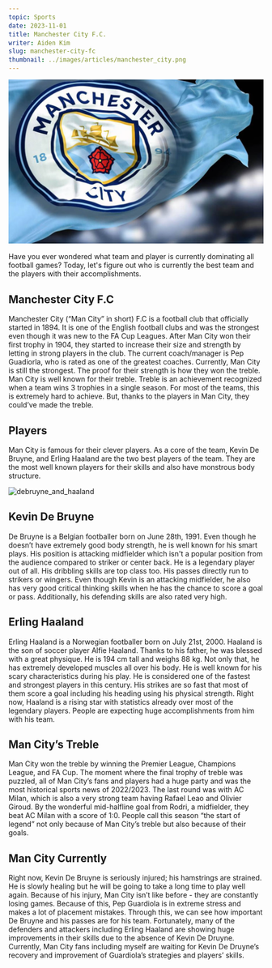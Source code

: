 ```yaml
---
topic: Sports
date: 2023-11-01
title: Manchester City F.C.
writer: Aiden Kim
slug: manchester-city-fc
thumbnail: ../images/articles/manchester_city.png
---
```

![manchester_city_fc](../images/articles/manchester_city.png)

Have you ever wondered what team and player is currently dominating all football games? Today, let's figure out who is currently the best team and the players with their accomplishments.

## Manchester City F.C
Manchester City (“Man City” in short) F.C is a football club that officially started in 1894. It is one of the English football clubs and was the strongest even though it was new to the FA Cup Leagues. After Man City won their first trophy in 1904, they started to increase their size and strength by letting in strong players in the club. The current coach/manager is Pep Guadiorla, who is rated as one of the greatest coaches. Currently, Man City is still the strongest. The proof for their strength is how they won the treble. Man City is well known for their treble. Treble is an achievement recognized when a team wins 3 trophies in a single season. For most of the teams, this is extremely hard to achieve. But, thanks to the players in Man City, they could’ve made the treble. 

## Players
Man City is famous for their clever players. As a core of the team, Kevin De Bruyne, and Erling Haaland are the two best players of the team. They are the most well known players for their skills and also have monstrous body structure.

![debruyne_and_haaland](https://i2-prod.manchestereveningnews.co.uk/incoming/article26640909.ece/ALTERNATES/s615/1_GettyImages-1246020921.jpg)

## Kevin De Bruyne
De Bruyne is a Belgian footballer born on June 28th, 1991. Even though he doesn’t have extremely good body strength, he is well known for his smart plays. His position is attacking midfielder which isn't a popular position from the audience compared to striker or center back. He is a legendary player out of all. His dribbling skills are top class too. His passes directly run to strikers or wingers. Even though Kevin is an attacking midfielder, he also has very good critical thinking skills when he has the chance to score a goal or pass. Additionally, his defending skills are also rated very high.

## Erling Haaland
Erling Haaland is a Norwegian footballer born on July 21st, 2000. Haaland is the son of soccer player Alfie Haaland. Thanks to his father, he was blessed with a great physique. He is 194 cm tall and weighs 88 kg. Not only that, he has extremely developed muscles all over his body. He is well known for his scary characteristics during his play. He is considered one of the fastest and strongest players in this century. His strikes are so fast that most of them score a goal including his heading using his physical strength. Right now, Haaland is a rising star with statistics already over most of the legendary players. People are expecting huge accomplishments from him with his team.

## Man City’s Treble
Man City won the treble by winning the Premier League, Champions League, and FA Cup. The moment where the final trophy of treble was puzzled, all of Man City’s fans and players had a huge party and was the most historical sports news of 2022/2023. The last round was with AC Milan, which is also a very strong team having Rafael Leao and Olivier Giroud. By the wonderful mid-halfline goal from Rodri, a midfielder, they beat AC Milan with a score of 1:0. People call this season “the start of legend” not only because of Man City’s treble but also because of their goals.

## Man City Currently
Right now, Kevin De Bruyne is seriously injured; his hamstrings are strained. He is slowly healing but he will be going to take a long time to play well again. Because of his injury, Man City isn’t like before - they are constantly losing games. Because of this, Pep Guardiola is in extreme stress and makes a lot of placement mistakes. Through this, we can see how important De Bruyne and his passes are for his team. Fortunately, many of the defenders and attackers including Erling Haaland are showing huge improvements in their skills due to the absence of Kevin De Druyne. Currently, Man City fans including myself are waiting for Kevin De Druyne’s recovery and improvement of Guardiola’s strategies and players’ skills.